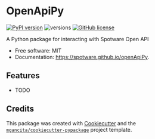 # OpenApiPy


[![PyPI version](https://badge.fury.io/py/spotware-open-api.svg)](https://badge.fury.io/py/spotware-open-api)
![versions](https://img.shields.io/pypi/pyversions/spotware-open-api.svg)
[![GitHub license](https://img.shields.io/github/license/mgancita/spotware-openApiPy.svg)](https://github.com/mgancita/spotware-openApiPy/blob/main/LICENSE)

A Python package for interacting with Spotware Open API


- Free software: MIT
- Documentation: https://spotware.github.io/openApiPy.


## Features

* TODO

## Credits


This package was created with [Cookiecutter](https://github.com/audreyr/cookiecutter) and the [`mgancita/cookiecutter-pypackage`](https://mgancita.github.io/cookiecutter-pypackage/) project template.
